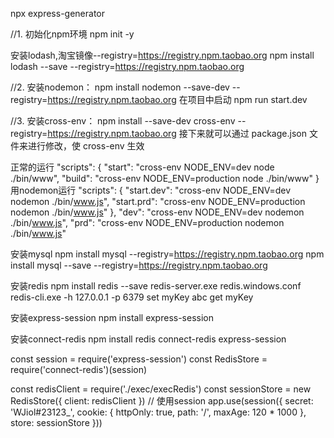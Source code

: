 npx express-generator

//1. 初始化npm环境
npm init -y


安装lodash,淘宝镜像--registry=https://registry.npm.taobao.org
npm install lodash --save --registry=https://registry.npm.taobao.org

//2. 安装nodemon： npm install nodemon --save-dev --registry=https://registry.npm.taobao.org
在项目中启动  npm run start.dev

//3. 安装cross-env： npm install --save-dev cross-env --registry=https://registry.npm.taobao.org
接下来就可以通过 package.json 文件来进行修改，使 cross-env 生效

正常的运行
"scripts": {
    "start": "cross-env NODE_ENV=dev node ./bin/www",
    "build": "cross-env NODE_ENV=production node ./bin/www"
  }
用nodemon运行
"scripts": {
   "start.dev": "cross-env NODE_ENV=dev nodemon ./bin/www.js",
   "start.prd": "cross-env NODE_ENV=production nodemon ./bin/www.js"
 },
"dev": "cross-env NODE_ENV=dev nodemon ./bin/www.js",
"prd": "cross-env NODE_ENV=production nodemon ./bin/www.js"

安装mysql
npm install mysql --registry=https://registry.npm.taobao.org
npm install mysql --save --registry=https://registry.npm.taobao.org

安装redis
npm install redis --save
redis-server.exe redis.windows.conf
redis-cli.exe -h 127.0.0.1 -p 6379
set myKey abc
get myKey

安装express-session
npm install express-session

安装connect-redis
npm install redis connect-redis express-session

<!-- 使用session -->
const session = require('express-session')
const RedisStore = require('connect-redis')(session)

const redisClient = require('./exec/execRedis')
const sessionStore = new RedisStore({
  client: redisClient
})
// 使用session
app.use(session({
  secret: 'WJiol#23123_',
  cookie: {
    httpOnly: true,
    path: '/',
    maxAge: 120 * 1000
  },
  store: sessionStore
}))
